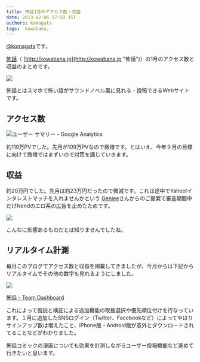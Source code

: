 ```yaml
---
title: 怖話1月のアクセス数・収益
date: 2013-02-06 17:58 JST
authors: komagata
tags:  kowabana, 
---
```

[@komagata](http://twitter.com/komagata)です。

[怖話](http://kowabana.jp "怖話")（ [http://kowabana.jp](http://kowabana.jp "怖話")）の1月のアクセス数と収益のまとめです。

[![](http://p.nanapi.jp/r/20120228/20120228194536_4f4cb050d3cc9.jpg)](http://kowabana.jp)

怖話とはスマホで怖い話がサウンドノベル風に見れる・投稿できるWebサイトです。

## アクセス数

![ユーザー サマリー - Google Analytics](https://lh6.googleusercontent.com/-U71siyPXUXc/URIV_l2RtjI/AAAAAAAACsE/g2wFIEZOhLM/s400/Screen%2520Shot%25202013-02-06%2520at%25205.34.14%2520PM.png)

約119万PVでした。先月が109万PVなので微増です。とはいえ、今年９月の目標に向けて微増ではまずいので対策を講じていきます。

## 収益

約20万円でした。先月は約23万円だったので微減です。これは途中でYahoo!インタレストマッチを入れませんかという [Geniee](http://geniee.co.jp/)さんからのご提案で審査期間中だけNendのエロ系の広告を止めたためです。

![](http://gyazo.com/a3419fb52390db23cda84f59d2a66a1c.png)

こんなに影響あるものだとは知りませんでしたね。

## リアルタイム計測

毎月このブログでアクセス数と収益を掲載してきましたが、今月からは下記からリアルタイムでその他の数字も見れるようにしました。

[![](https://lh6.googleusercontent.com/-shB5Ft513B8/URDnVp2zUbI/AAAAAAAACrg/VAWWhitsbyM/s640/Screen%2520Shot%25202013-02-05%2520at%25207.59.48%2520PM.png)](http://dashboard.fjord.jp/dashboards/1)

[怖話 - Team Dashboard](http://dashboard.fjord.jp/dashboards/1)

これによって仮説と検証による追加機能の取捨選択や優先順位付けを行なっています。１月に追加したSNSログイン（Twitter、Facebookなど）によってやはりサインアップ数は増えたこと、iPhone版・Android版が意外とダウンロードされてることなどがわかりました。

怖話コミックの漫画についても効果を計測しながらユーザー投稿機能など進めて行きたいと思います。

